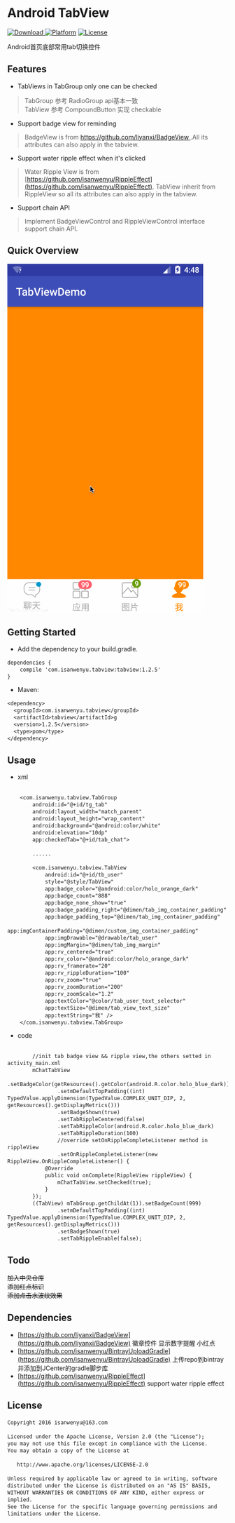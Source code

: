 # Android TabView
[ ![Download](https://api.bintray.com/packages/isanwenyu/maven/TabView/images/download.svg) ](https://bintray.com/isanwenyu/maven/TabView/_latestVersion)
[![Platform](http://img.shields.io/badge/platform-android-brightgreen.svg?style=flat)](http://developer.android.com/index.html)
[![License](https://img.shields.io/badge/license-Apache%202-blue.svg)](https://www.apache.org/licenses/LICENSE-2.0)

Android首页底部常用tab切换控件

## Features
- TabViews in TabGroup only one can be checked
> TabGroup 参考 RadioGroup api基本一致 <br>
> TabView 参考 CompoundButton 实现 checkable 

- Support badge view for reminding
> BadgeView is from [https://github.com/liyanxi/BadgeView ](https://github.com/liyanxi/BadgeView ).All its attributes can also apply in the tabview.

- Support water ripple effect when it's clicked
> Water Ripple View is from [https://github.com/isanwenyu/RippleEffect](https://github.com/isanwenyu/RippleEffect). TabView inherit from RippleView so all its attributes can also apply in the tabview.

- Support chain API 
> Implement BadgeViewControl and RippleViewControl interface support chain API.

## Quick Overview
![image](gif/tabview_demo.gif)

## Getting Started

 - Add the dependency to your build.gradle.
 
```
dependencies {
 	compile 'com.isanwenyu.tabview:tabview:1.2.5'
}
```
- Maven:

```
<dependency>
  <groupId>com.isanwenyu.tabview</groupId>
  <artifactId>tabview</artifactId>g
  <version>1.2.5</version>
  <type>pom</type>
</dependency>
```


## Usage
- xml

```

    <com.isanwenyu.tabview.TabGroup
        android:id="@+id/tg_tab"
        android:layout_width="match_parent"
        android:layout_height="wrap_content"
        android:background="@android:color/white"
        android:elevation="10dp"
        app:checkedTab="@+id/tab_chat">
        
		......

        <com.isanwenyu.tabview.TabView
            android:id="@+id/tb_user"
            style="@style/TabView"
            app:badge_color="@android:color/holo_orange_dark"
            app:badge_count="888"
            app:badge_none_show="true"
            app:badge_padding_right="@dimen/tab_img_container_padding"
            app:badge_padding_top="@dimen/tab_img_container_padding"
            app:imgContainerPadding="@dimen/custom_img_container_padding"
            app:imgDrawable="@drawable/tab_user"
            app:imgMargin="@dimen/tab_img_margin"
            app:rv_centered="true"
            app:rv_color="@android:color/holo_orange_dark"
            app:rv_framerate="20"
            app:rv_rippleDuration="100"
            app:rv_zoom="true"
            app:rv_zoomDuration="200"
            app:rv_zoomScale="1.2"
            app:textColor="@color/tab_user_text_selector"
            app:textSize="@dimen/tab_view_text_size"
            app:textString="我" />
    </com.isanwenyu.tabview.TabGroup>
```

- code

```

        //init tab badge view && ripple view,the others setted in activity_main.xml
        mChatTabView
                .setBadgeColor(getResources().getColor(android.R.color.holo_blue_dark))
                .setmDefaultTopPadding((int) TypedValue.applyDimension(TypedValue.COMPLEX_UNIT_DIP, 2, getResources().getDisplayMetrics()))
                .setBadgeShown(true)
                .setTabRippleCentered(false)
                .setTabRippleColor(android.R.color.holo_blue_dark)
                .setTabRippleDuration(100)
                //override setOnRippleCompleteListener method in rippleView
                .setOnRippleCompleteListener(new RippleView.OnRippleCompleteListener() {
            @Override
            public void onComplete(RippleView rippleView) {
                mChatTabView.setChecked(true);
            }
        });
        ((TabView) mTabGroup.getChildAt(1)).setBadgeCount(999)
                .setmDefaultTopPadding((int) TypedValue.applyDimension(TypedValue.COMPLEX_UNIT_DIP, 2, getResources().getDisplayMetrics()))
                .setBadgeShown(true)
                .setTabRippleEnable(false);
```

## Todo

 ~~加入中央仓库~~ <br>
 ~~添加红点标识~~ <br>
 ~~添加点击水波纹效果~~
 
## Dependencies
- [https://github.com/liyanxi/BadgeView](https://github.com/liyanxi/BadgeView) 徽章控件 显示数字提醒 小红点
- [https://github.com/isanwenyu/BintrayUploadGradle](https://github.com/isanwenyu/BintrayUploadGradle) 上传repo到bintray并添加到JCenter的gradle脚步库
- [https://github.com/isanwenyu/RippleEffect](https://github.com/isanwenyu/RippleEffect) support water ripple effect 

## License

    Copyright 2016 isanwenyu@163.com

    Licensed under the Apache License, Version 2.0 (the "License");
    you may not use this file except in compliance with the License.
    You may obtain a copy of the License at

       http://www.apache.org/licenses/LICENSE-2.0

    Unless required by applicable law or agreed to in writing, software
    distributed under the License is distributed on an "AS IS" BASIS,
    WITHOUT WARRANTIES OR CONDITIONS OF ANY KIND, either express or implied.
    See the License for the specific language governing permissions and
    limitations under the License.
